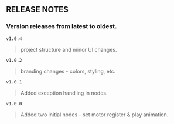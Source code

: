 ## RELEASE NOTES

### Version releases from latest to oldest.

`v1.0.4`
> project structure and minor UI changes.

`v1.0.2`
> branding changes - colors, styling, etc.

`v1.0.1`
> Added exception handling in nodes.

`v1.0.0`
> Added two initial nodes - set motor register & play animation.
